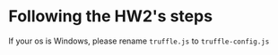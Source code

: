 # Following the HW2's steps
If your os is Windows, please rename `truffle.js` to `truffle-config.js`
